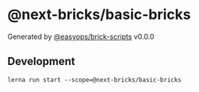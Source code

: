 # @next-bricks/basic-bricks

Generated by [@easyops/brick-scripts] v0.0.0

## Development

`lerna run start --scope=@next-bricks/basic-bricks`

[@easyops/brick-scripts]: https://git.easyops.local/anyclouds/brick-next/tree/master/packages/brick-scripts
